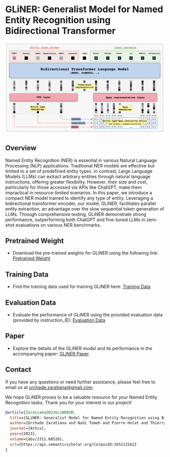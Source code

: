 # GLiNER: Generalist Model for Named Entity Recognition using Bidirectional Transformer

![GLiNER Logo](image.png)

## Overview
Named Entity Recognition (NER) is essential in various Natural Language Processing (NLP) applications. Traditional NER models are effective but limited to a set of predefined entity types. In contrast, Large Language Models (LLMs) can extract arbitrary entities through natural language instructions, offering greater flexibility. However, their size and cost, particularly for those accessed via APIs like ChatGPT, make them impractical in resource-limited scenarios. In this paper, we introduce a compact NER model trained to identify any type of entity. Leveraging a bidirectional transformer encoder, our model, GLiNER, facilitates parallel entity extraction, an advantage over the slow sequential token generation of LLMs. Through comprehensive testing, GLiNER demonstrate strong performance, outperforming both ChatGPT and fine-tuned LLMs in zero-shot evaluations on various NER benchmarks. 

## Pretrained Weight
- Download the pre-trained weights for GLiNER using the following link: [Pretrained Weight](https://drive.google.com/file/d/1xEVyHZ1eOByA84RygkKcDt4UqAkoQ1D5/view?usp=sharing)

## Training Data
- Find the training data used for training GLiNER here: [Training Data](https://drive.google.com/file/d/1MKDx73hzm9sFByJMBJhHqEuBeJzW5TsL/view?usp=sharing)

## Evaluation Data
- Evaluate the performance of GLiNER using the provided evaluation data (provided by instruction_IE): [Evaluation Data](https://drive.google.com/file/d/1T-5IbocGka35I7X3CE6yKe5N_Xg2lVKT/view)

## Paper
- Explore the details of the GLiNER model and its performance in the accompanying paper: [GLiNER Paper](https://arxiv.org/abs/2311.08526)

## Contact
If you have any questions or need further assistance, please feel free to email us at [urchade.zaratiana@gmail.com](mailto:urchade.zaratiana@gmail.com).

We hope GLiNER proves to be a valuable resource for your Named Entity Recognition tasks. Thank you for your interest in our project!

```bibtex
@article{Zaratiana2023GLiNERGM,
  title={GLiNER: Generalist Model for Named Entity Recognition using Bidirectional Transformer},
  author={Urchade Zaratiana and Nadi Tomeh and Pierre Holat and Thierry Charnois},
  journal={ArXiv},
  year={2023},
  volume={abs/2311.08526},
  url={https://api.semanticscholar.org/CorpusID:265213162}
}
```
